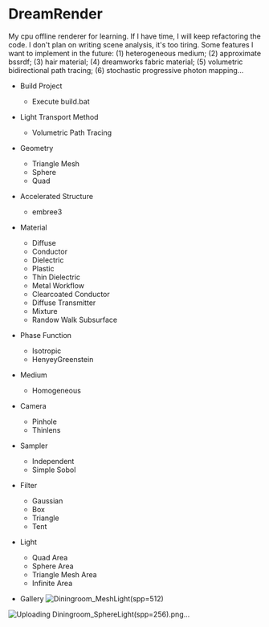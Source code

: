 # DreamRender

My cpu offline renderer for learning. If I have time, I will keep refactoring the code. I don't plan on writing scene analysis, it's too tiring. Some features I want to implement in the future: (1) heterogeneous medium; (2) approximate bssrdf; (3) hair material; (4) dreamworks fabric material; (5) volumetric bidirectional path tracing; (6) stochastic progressive photon mapping...

- Build Project
  - Execute build.bat

- Light Transport Method
  - Volumetric Path Tracing

- Geometry
  - Triangle Mesh
  - Sphere
  - Quad

- Accelerated Structure
  - embree3

- Material
  - Diffuse
  - Conductor
  - Dielectric
  - Plastic
  - Thin Dielectric
  - Metal Workflow
  - Clearcoated Conductor
  - Diffuse Transmitter
  - Mixture
  - Randow Walk Subsurface

- Phase Function
  - Isotropic
  - HenyeyGreenstein

- Medium
  - Homogeneous

- Camera
  - Pinhole
  - Thinlens

- Sampler
  - Independent
  - Simple Sobol

- Filter
  - Gaussian
  - Box
  - Triangle
  - Tent

- Light
  - Quad Area
  - Sphere Area
  - Triangle Mesh Area
  - Infinite Area

- Gallery
![Diningroom_MeshLight(spp=512)](https://github.com/GraphicsEnthusiast/DreamRender/assets/75780167/6cf3c1ed-993d-4c8e-bbe1-ebef2ac982b5)

![Uploading Diningroom_SphereLight(spp=256).png…]()

